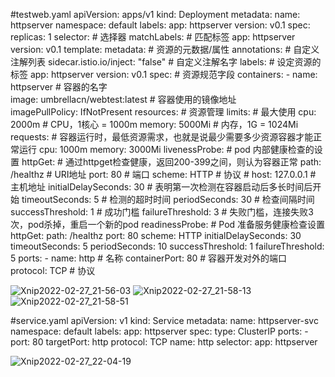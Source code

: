 #testweb.yaml 
apiVersion: apps/v1
kind: Deployment
metadata:
  name: httpserver
  namespace: default
  labels:
    app: httpserver
    version: v0.1
spec:
  replicas: 1
  selector: # 选择器
    matchLabels: # 匹配标签
      app: httpserver
      version: v0.1
  template:
    metadata: # 资源的元数据/属性 
      annotations: # 自定义注解列表
        sidecar.istio.io/inject: "false" # 自定义注解名字
      labels: # 设定资源的标签
        app: httpserver
        version: v0.1
    spec: # 资源规范字段
      containers:
      - name: httpserver # 容器的名字   
        image: umbrellacn/webtest:latest # 容器使用的镜像地址   
        imagePullPolicy: IfNotPresent 
        resources: # 资源管理
          limits: # 最大使用
            cpu: 2000m # CPU，1核心 = 1000m
            memory: 5000Mi # 内存，1G = 1024Mi
          requests:  # 容器运行时，最低资源需求，也就是说最少需要多少资源容器才能正常运行
            cpu: 1000m
            memory: 3000Mi
        livenessProbe: # pod 内部健康检查的设置
          httpGet: # 通过httpget检查健康，返回200-399之间，则认为容器正常
            path: /healthz # URI地址
            port: 80 # 端口
            scheme: HTTP # 协议
            # host: 127.0.0.1 # 主机地址
          initialDelaySeconds: 30 # 表明第一次检测在容器启动后多长时间后开始
          timeoutSeconds: 5 # 检测的超时时间
          periodSeconds: 30 # 检查间隔时间
          successThreshold: 1 # 成功门槛
          failureThreshold: 3 # 失败门槛，连接失败3次，pod杀掉，重启一个新的pod
        readinessProbe: # Pod 准备服务健康检查设置
          httpGet:
            path: /healthz
            port: 80
            scheme: HTTP
          initialDelaySeconds: 30
          timeoutSeconds: 5
          periodSeconds: 10
          successThreshold: 1
          failureThreshold: 5
        ports:
          - name: http # 名称
            containerPort: 80 # 容器开发对外的端口 
            protocol: TCP # 协议


![Xnip2022-02-27_21-56-03](https://user-images.githubusercontent.com/9571605/155886874-ad6ff65d-4a51-4d3c-b2b9-3e7eba3712df.jpg)
![Xnip2022-02-27_21-58-13](https://user-images.githubusercontent.com/9571605/155886883-cc1d475d-507a-4a22-9239-9e03ab43ac6e.jpg)
![Xnip2022-02-27_21-58-51](https://user-images.githubusercontent.com/9571605/155886888-8b93548b-8573-4846-8872-3c6d05182bea.jpg)

#service.yaml 
apiVersion: v1
kind: Service
metadata:
  name: httpserver-svc
  namespace: default
  labels:
    app: httpserver
spec:
  type: ClusterIP
  ports:
    - port: 80
      targetPort: http
      protocol: TCP
      name: http
  selector:
    app: httpserver


![Xnip2022-02-27_22-04-19](https://user-images.githubusercontent.com/9571605/155886907-1b804bff-b03f-4561-8e56-486852eee6e8.jpg)


